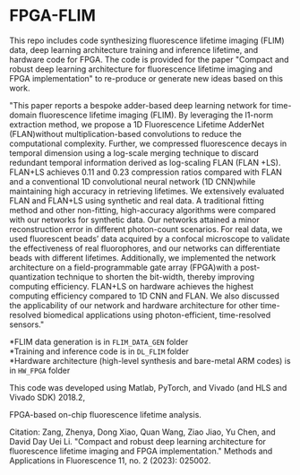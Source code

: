 # FPGA-FLIM

This repo includes code synthesizing fluorescence lifetime imaging (FLIM) data, deep learning architecture training and inference lifetime, and hardware code for FPGA. The code is provided for the paper "Compact and robust deep learning architecture for fluorescence lifetime imaging and FPGA implementation" to re-produce or generate new ideas based on this work.

"This paper reports a bespoke adder-based deep learning network for time-domain fluorescence
lifetime imaging (FLIM). By leveraging the l1-norm extraction method, we propose a 1D Fluorescence
Lifetime AdderNet (FLAN)without multiplication-based convolutions to reduce the computational
complexity. Further, we compressed fluorescence decays in temporal dimension using a log-scale
merging technique to discard redundant temporal information derived as log-scaling FLAN (FLAN
+LS). FLAN+LS achieves 0.11 and 0.23 compression ratios compared with FLAN and a conventional
1D convolutional neural network (1D CNN)while maintaining high accuracy in retrieving lifetimes.
We extensively evaluated FLAN and FLAN+LS using synthetic and real data. A traditional fitting
method and other non-fitting, high-accuracy algorithms were compared with our networks for
synthetic data. Our networks attained a minor reconstruction error in different photon-count
scenarios. For real data, we used fluorescent beads’ data acquired by a confocal microscope to validate
the effectiveness of real fluorophores, and our networks can differentiate beads with different
lifetimes. Additionally, we implemented the network architecture on a field-programmable gate array
(FPGA)with a post-quantization technique to shorten the bit-width, thereby improving computing
efficiency. FLAN+LS on hardware achieves the highest computing efficiency compared to 1D CNN
and FLAN. We also discussed the applicability of our network and hardware architecture for other
time-resolved biomedical applications using photon-efficient, time-resolved sensors."

*FLIM data generation is in `FLIM_DATA_GEN` folder  
*Training and inference code is in `DL_FLIM` folder  
*Hardware architecture (high-level synthesis and bare-metal ARM codes) is in `HW_FPGA` folder  

This code was developed using Matlab, PyTorch, and Vivado (and HLS and Vivado SDK) 2018.2,

FPGA-based on-chip fluorescence lifetime analysis.

Citation:
Zang, Zhenya, Dong Xiao, Quan Wang, Ziao Jiao, Yu Chen, and David Day Uei Li. "Compact and robust deep learning architecture for fluorescence lifetime imaging and FPGA implementation." Methods and Applications in Fluorescence 11, no. 2 (2023): 025002.
